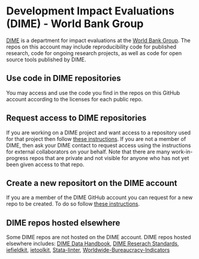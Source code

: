 # Development Impact Evaluations (DIME) - World Bank Group

[DIME](https://www.worldbank.org/en/research/dime) is 
a department for impact evaluations at 
the [World Bank Group](https://www.worldbank.org). 
The repos on this account may include reproducibility code for published research, 
code for ongoing research projects, as well as code for open source tools published by DIME.

## Use code in DIME repositories
You may access and use the code you find in the repos on this GitHub account
according to the licenses for each public repo. 

## Request access to DIME repositories
If you are working on a DIME project and want access to a repository used for that project then follow
[these instructions](https://github.com/dime-worldbank/dime-account-admin/blob/main/README.md).
If you are not a member of DIME, 
then ask your DIME contact to request access using 
the instructions for external collaborators on your behalf.
Note that there are many work-in-progress repos that are private 
and not visible for anyone who has not yet been given access to that repo. 

## Create a new repositort on the DIME account
If you are a member of the DIME GitHub account you can request for a new repo to be created.
To do so follow [these instructions](https://github.com/dime-worldbank/dime-account-admin/blob/main/README.md).

## DIME repos hosted elsewhere
Some DIME repos are not hosted on the DIME account. 
DIME repos hosted elsewhere includes: 
[DIME Data Handbook](https://github.com/worldbank/dime-data-handbook),
[DIME Reserach Standards](https://github.com/worldbank/dime-standards),
[iefieldkit](https://github.com/worldbank/iefieldkit),
[ietoolkit](https://github.com/worldbank/ietoolkit),
[Stata-linter](https://github.com/worldbank/stata-linter),
[Worldwide-Bureaucracy-Indicators](https://github.com/worldbank/Worldwide-Bureaucracy-Indicators)

